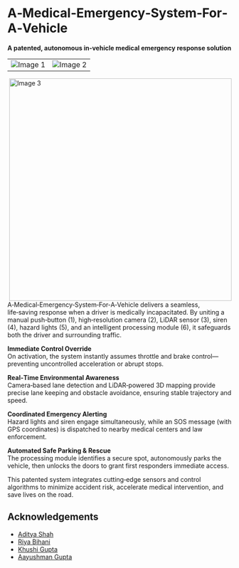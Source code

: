 # A‑Medical‑Emergency‑System‑For‑A‑Vehicle  
**A patented, autonomous in‑vehicle medical emergency response solution**

<table>
  <tr>
    <td><img src="https://github.com/adityashah841/Medical-Emergency-Assistance-System-for-a-Vehicle/assets/80106093/737cde21-2408-439b-b37d-aded960a05f6" alt="Image 1"></td>
    <td><img src="https://github.com/adityashah841/Medical-Emergency-Assistance-System-for-a-Vehicle/assets/80106093/a15e2f0b-e6c4-4e28-8d35-b551e04caadf" alt="Image 2"></td>
  </tr>
</table>
<td><img src="https://github.com/adityashah841/A-Medical-Emergency-System-For-A-Vehicle/assets/80106093/6a802b7d-c910-4b4d-b02b-a524964ce12c" alt="Image 3" width="500" align='right'></td>
<!--![image](https://github.com/adityashah841/Medical-Emergency-Assistance-System-for-a-Vehicle/assets/80106093/737cde21-2408-439b-b37d-aded960a05f6)
![image](https://github.com/adityashah841/Medical-Emergency-Assistance-System-for-a-Vehicle/assets/80106093/a15e2f0b-e6c4-4e28-8d35-b551e04caadf)
![WhatsApp Image 2023-12-04 at 21 55 59](https://github.com/adityashah841/A-Medical-Emergency-System-For-A-Vehicle/assets/80106093/6a802b7d-c910-4b4d-b02b-a524964ce12c)
-->

A‑Medical‑Emergency‑System‑For‑A‑Vehicle delivers a seamless, life‑saving response when a driver is medically incapacitated. By uniting a manual push‑button (1), high‑resolution camera (2), LiDAR sensor (3), siren (4), hazard lights (5), and an intelligent processing module (6), it safeguards both the driver and surrounding traffic.

**Immediate Control Override**  
On activation, the system instantly assumes throttle and brake control—preventing uncontrolled acceleration or abrupt stops.

**Real‑Time Environmental Awareness**  
Camera‑based lane detection and LiDAR‑powered 3D mapping provide precise lane keeping and obstacle avoidance, ensuring stable trajectory and speed.

**Coordinated Emergency Alerting**  
Hazard lights and siren engage simultaneously, while an SOS message (with GPS coordinates) is dispatched to nearby medical centers and law enforcement.

**Automated Safe Parking & Rescue**  
The processing module identifies a secure spot, autonomously parks the vehicle, then unlocks the doors to grant first responders immediate access.

This patented system integrates cutting‑edge sensors and control algorithms to minimize accident risk, accelerate medical intervention, and save lives on the road.

<h2>Acknowledgements</h2>

- <a href="https://www.linkedin.com/in/aditya-shah-139154208/">Aditya Shah</a>  
- <a href="https://www.linkedin.com/in/riya-bihani/">Riya Bihani</a>  
- <a href="https://www.linkedin.com/in/khushi-gupta-170791217/">Khushi Gupta</a>  
- <a href="https://www.linkedin.com/in/aayushman-gupta-6331601ba/">Aayushman Gupta</a>
